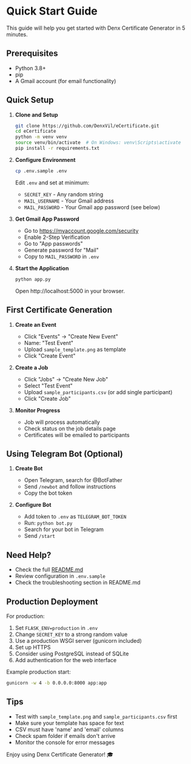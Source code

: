# Quick Start Guide

This guide will help you get started with Denx Certificate Generator in 5 minutes.

## Prerequisites

- Python 3.8+
- pip
- A Gmail account (for email functionality)

## Quick Setup

1. **Clone and Setup**
   ```bash
   git clone https://github.com/DenxVil/eCertificate.git
   cd eCertificate
   python -m venv venv
   source venv/bin/activate  # On Windows: venv\Scripts\activate
   pip install -r requirements.txt
   ```

2. **Configure Environment**
   ```bash
   cp .env.sample .env
   ```
   
   Edit `.env` and set at minimum:
   - `SECRET_KEY` - Any random string
   - `MAIL_USERNAME` - Your Gmail address
   - `MAIL_PASSWORD` - Your Gmail app password (see below)

3. **Get Gmail App Password**
   - Go to https://myaccount.google.com/security
   - Enable 2-Step Verification
   - Go to "App passwords"
   - Generate password for "Mail"
   - Copy to `MAIL_PASSWORD` in `.env`

4. **Start the Application**
   ```bash
   python app.py
   ```
   
   Open http://localhost:5000 in your browser.

## First Certificate Generation

1. **Create an Event**
   - Click "Events" → "Create New Event"
   - Name: "Test Event"
   - Upload `sample_template.png` as template
   - Click "Create Event"

2. **Create a Job**
   - Click "Jobs" → "Create New Job"
   - Select "Test Event"
   - Upload `sample_participants.csv` (or add single participant)
   - Click "Create Job"

3. **Monitor Progress**
   - Job will process automatically
   - Check status on the job details page
   - Certificates will be emailed to participants

## Using Telegram Bot (Optional)

1. **Create Bot**
   - Open Telegram, search for @BotFather
   - Send `/newbot` and follow instructions
   - Copy the bot token

2. **Configure Bot**
   - Add token to `.env` as `TELEGRAM_BOT_TOKEN`
   - Run: `python bot.py`
   - Search for your bot in Telegram
   - Send `/start`

## Need Help?

- Check the full [README.md](README.md)
- Review configuration in `.env.sample`
- Check the troubleshooting section in README.md

## Production Deployment

For production:
1. Set `FLASK_ENV=production` in `.env`
2. Change `SECRET_KEY` to a strong random value
3. Use a production WSGI server (gunicorn included)
4. Set up HTTPS
5. Consider using PostgreSQL instead of SQLite
6. Add authentication for the web interface

Example production start:
```bash
gunicorn -w 4 -b 0.0.0.0:8000 app:app
```

## Tips

- Test with `sample_template.png` and `sample_participants.csv` first
- Make sure your template has space for text
- CSV must have 'name' and 'email' columns
- Check spam folder if emails don't arrive
- Monitor the console for error messages

Enjoy using Denx Certificate Generator! 🎓
